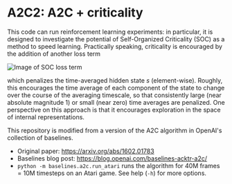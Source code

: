 # A2C2: A2C + criticality

This code can run reinforcement learning experiments: in particular, it is designed to investigate the potential of Self-Organized Criticality (SOC) as a method to speed learning. Practically speaking, criticality is encouraged by the addition of another loss term

![Image of SOC loss term]()

which penalizes the time-averaged hidden state *s* (element-wise). Roughly, this encourages the time average of each component of the state to change over the course of the averaging timescale, so that consistently large (near absolute magnitude 1) or small (near zero) time averages are penalized. One perspective on this approach is that it encourages exploration in the space of internal representations.

This repository is modified from a version of the A2C algorithm in OpenAI's collection of baselines.

- Original paper: https://arxiv.org/abs/1602.01783
- Baselines blog post: https://blog.openai.com/baselines-acktr-a2c/
- `python -m baselines.a2c.run_atari` runs the algorithm for 40M frames = 10M timesteps on an Atari game. See help (`-h`) for more options.
